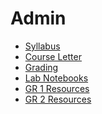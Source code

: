 # Admin

- [Syllabus](/)
- [Course Letter](course_letter.html)
- [Grading](grading.html)
- [Lab Notebooks](labs.html)
- [GR 1 Resources](gr1_resources/)
- [GR 2 Resources](gr2_resources/)

<!--- - [Foreword](foreword) --->
<!--- - [Course Goals](course_goals) --->
